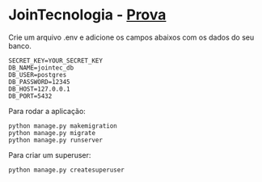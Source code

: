 # JoinTecnologia - [Prova][cult]

Crie um arquivo .env e adicione os campos abaixos com os dados do seu banco.

```
SECRET_KEY=YOUR_SECRET_KEY
DB_NAME=jointec_db
DB_USER=postgres
DB_PASSWORD=12345
DB_HOST=127.0.0.1
DB_PORT=5432
```

Para rodar a aplicação:

```
python manage.py makemigration
python manage.py migrate
python manage.py runserver
```

Para criar um superuser:

```
python manage.py createsuperuser
```

[cult]: http://cultofmartians.com/tasks/size-limit-config.html
